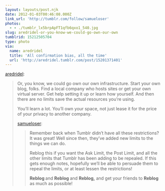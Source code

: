 ```yaml
---
layout: layouts/post.njk
date: 2012-01-03T00:46:08.000Z
link_url: 'http://tumblr.com/follow/samueloser'
photos:
  - - ./tumblr_lx5brpApFT1qfb6qxo1_540.jpg
slug: aredridel-or-you-know-we-could-go-own-our-own
tumblrid: 15212505704
type: photo
via:
  name: aredridel
  title: 'All confirmation bias, all the time'
  url: 'http://aredridel.tumblr.com/post/15201371401'
---
```

<p><a href="http://aredridel.tumblr.com/post/15201371401/or-you-know-we-could-go-own-our-own" class="tumblr_blog">aredridel</a>:</p>

<blockquote><p>Or, you know, we could go own our own infrastructure. Start your own blog, folks. Find a local company who hosts sites or get your own virtual server. Get help setting it up or learn how yourself. And then there are no limits save the actual resources you’re using.</p>
<p>You’ll learn a lot. You’ll own your space, not just lease it for the price of your privacy to another company.</p>
<p><a class="tumblr_blog" href="http://samueloser.tumblr.com/post/15152527217/remember-back-when-tumblr-didnt-have-all-these">samueloser</a>:</p>
<blockquote>
<p>Remember back when Tumblr didn’t have all these restrictions? It was great! Well since then, they’ve added new limits to the things we can do.</p>
<p>Reblog this if you want the Ask Limit, the Post Limit, and all the other limits that Tumblr has been adding to be repealed. If this gets enough notes, hopefully we’ll be able to persuade them to repeal the limits, or at least lessen the restrictions!</p>
<p><strong>Reblog </strong>and <strong>Reblog </strong>and <strong>Reblog,</strong> and get your friends to <strong>Reblog </strong>as much as possible!</p>
</blockquote></blockquote>
